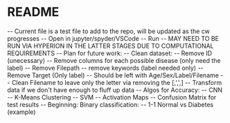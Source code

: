# README

-- Current file is a test file to add to the repo, will be updated as the cw progresses
-- Open in jupyter/spyder/VSCode
-- Run
-- MAY NEED TO BE RUN VIA HYPERION IN THE LATTER STAGES DUE TO COMPUTATIONAL REQUIREMENTS
-- Plan for future work:
	-- Clean dataset:
		-- Remove ID (unecessary)
		-- Remove columns for each possible disease (only need the label)
		-- Remove Filepath
		-- remove keywords (label needed only)
		-- Remove Target (Only label)
		-- Should be left with Age/Sex/Label/Filename
		-- Clean Filename to leave only the letter via removing the [,',',]
		-- Transform data if we don't have enough to fluff up data
	-- Algos for Accuracy:
		-- CNN
		-- K-Means Clustering
		-- SVM
		-- Activation Maps
		-- Confusion Matrix for test results
	-- Beginning:
	Binary classification:
		-- 1-1 Normal vs Diabetes (example)